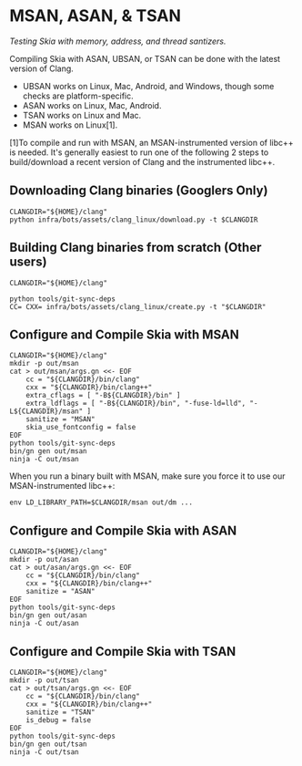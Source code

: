 MSAN, ASAN, & TSAN
==================

*Testing Skia with memory, address, and thread santizers.*

Compiling Skia with ASAN, UBSAN, or TSAN can be done with the latest version of Clang.

- UBSAN works on Linux, Mac, Android, and Windows, though some checks are platform-specific.
- ASAN works on Linux, Mac, Android.
- TSAN works on Linux and Mac.
- MSAN works on Linux[1].

[1]To compile and run with MSAN, an MSAN-instrumented version of libc++ is needed.
It's generally easiest to run one of the following 2 steps to build/download a recent version
of Clang and the instrumented libc++.

Downloading Clang binaries (Googlers Only)
------------------------------------------

    CLANGDIR="${HOME}/clang"
    python infra/bots/assets/clang_linux/download.py -t $CLANGDIR

Building Clang binaries from scratch (Other users)
---------------------------

    CLANGDIR="${HOME}/clang"

    python tools/git-sync-deps
    CC= CXX= infra/bots/assets/clang_linux/create.py -t "$CLANGDIR"

Configure and Compile Skia with MSAN
------------------------------------

    CLANGDIR="${HOME}/clang"
    mkdir -p out/msan
    cat > out/msan/args.gn <<- EOF
        cc = "${CLANGDIR}/bin/clang"
        cxx = "${CLANGDIR}/bin/clang++"
        extra_cflags = [ "-B${CLANGDIR}/bin" ]
        extra_ldflags = [ "-B${CLANGDIR}/bin", "-fuse-ld=lld", "-L${CLANGDIR}/msan" ]
        sanitize = "MSAN"
        skia_use_fontconfig = false
    EOF
    python tools/git-sync-deps
    bin/gn gen out/msan
    ninja -C out/msan

When you run a binary built with MSAN, make sure you force it to use our
MSAN-instrumented libc++:

    env LD_LIBRARY_PATH=$CLANGDIR/msan out/dm ...

Configure and Compile Skia with ASAN
------------------------------------

    CLANGDIR="${HOME}/clang"
    mkdir -p out/asan
    cat > out/asan/args.gn <<- EOF
        cc = "${CLANGDIR}/bin/clang"
        cxx = "${CLANGDIR}/bin/clang++"
        sanitize = "ASAN"
    EOF
    python tools/git-sync-deps
    bin/gn gen out/asan
    ninja -C out/asan

Configure and Compile Skia with TSAN
------------------------------------

    CLANGDIR="${HOME}/clang"
    mkdir -p out/tsan
    cat > out/tsan/args.gn <<- EOF
        cc = "${CLANGDIR}/bin/clang"
        cxx = "${CLANGDIR}/bin/clang++"
        sanitize = "TSAN"
        is_debug = false
    EOF
    python tools/git-sync-deps
    bin/gn gen out/tsan
    ninja -C out/tsan


